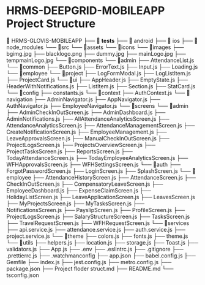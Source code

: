 # HRMS-DEEPGRID-MOBILEAPP Project Structure

📁 HRMS-GLOVIS-MOBILEAPP
├── 📁 __tests__
├── 📁 android
├── 📁 ios
├── 📁 node_modules
└── 📁src
    └── 📁assets
        └── 📁icons
        └── 📁images
            ├── bgimg.jpg
            ├── blacklogo.png
            ├── dummy.jpg
            ├── mainLogo.jpg
            ├── tempmainLogo.jpg
    └── 📁components
        └── 📁admin
            ├── AttendanceList.js
        └── 📁common
            ├── Button.js
            ├── ErrorText.js
            ├── Input.js
            ├── Loading.js
        └── 📁employee
        └── 📁project
            ├── LogFormModal.js
            ├── LogListItem.js
            ├── ProjectCard.js
        └── 📁ui
            ├── AppHeader.js
            ├── EmptyState.js
            ├── HeaderWithNotifications.js
            ├── ListItem.js
            ├── Section.js
            ├── StatCard.js
    └── 📁config
        ├── constants.js
    └── 📁context
        ├── AuthContext.js
    └── 📁navigation
        ├── AdminNavigator.js
        ├── AppNavigator.js
        ├── AuthNavigator.js
        ├── EmployeeNavigator.js
    └── 📁screens
        └── 📁admin
            ├── AdminCheckInOutScreen.js
            ├── AdminDashboard.js
            ├── AdminNotifications.js
            ├── AllAttendanceAnalyticsScreen.js
            ├── AttendanceAnalyticsScreen.js
            ├── AttendanceManagementScreen.js
            ├── CreateNotificationScreen.js
            ├── EmployeeManagement.js
            ├── LeaveApprovalsScreen.js
            ├── ManualCheckInOutScreen.js
            ├── ProjectLogsScreen.js
            ├── ProjectsOverviewScreen.js
            ├── ProjectTasksScreen.js
            ├── ReportsScreen.js
            ├── TodayAttendanceScreen.js
            ├── TodayEmployeeAnalyticsScreen.js
            ├── WFHApprovalsScreen.js
            ├── WFHSettingsScreen.js
        └── 📁auth
            ├── ForgotPasswordScreen.js
            ├── LoginScreen.js
            ├── SplashScreen.js
        └── 📁employee
            ├── AttendanceHistoryScreen.js
            ├── AttendanceScreen.js
            ├── CheckInOutScreen.js
            ├── CompensatoryLeaveScreen.js
            ├── EmployeeDashboard.js
            ├── ExpenseClaimScreen.js
            ├── HolidayListScreen.js
            ├── LeaveApplicationScreen.js
            ├── LeavesScreen.js
            ├── MyProjectsScreen.js
            ├── MyTasksScreen.js
            ├── NotificationsScreen.js
            ├── PayslipScreen.js
            ├── ProfileScreen.js
            ├── ProjectLogsScreen.js
            ├── SalaryStructureScreen.js
            ├── TasksScreen.js
            ├── TravelRequestScreen.js
            ├── WFHRequestScreen.js
    └── 📁services
        ├── api.service.js
        ├── attendance.service.js
        ├── auth.service.js
        ├── project.service.js
    └── 📁theme
        ├── colors.js
        ├── fonts.js
        ├── theme.js
    └── 📁utils
        ├── helpers.js
        ├── location.js
        ├── storage.js
        ├── Toast.js
        ├── validators.js
    ├── App.js
├── .env
├── .eslintrc.js
├── .gitignore
├── .prettierrc.js
├── .watchmanconfig
├── app.json
├── babel.config.js
├── Gemfile
├── index.js
├── jest.config.js
├── metro.config.js
├── package.json
├── Project floder struct.md
├── README.md
└── tsconfig.json
